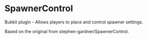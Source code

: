 SpawnerControl
==============

Bukkit plugin - Allows players to place and control spawner settings. 

Based on the original from stephen-gardner/SpawnerControl. 
